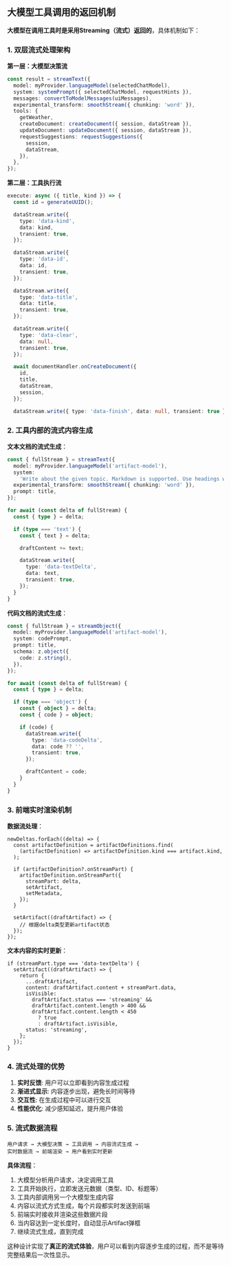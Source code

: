 ## 大模型工具调用的返回机制

**大模型在调用工具时是采用Streaming（流式）返回的**，具体机制如下：

### 1. **双层流式处理架构**

**第一层：大模型决策流**
```150:170:app/(chat)/api/chat/route.ts
const result = streamText({
  model: myProvider.languageModel(selectedChatModel),
  system: systemPrompt({ selectedChatModel, requestHints }),
  messages: convertToModelMessages(uiMessages),
  experimental_transform: smoothStream({ chunking: 'word' }),
  tools: {
    getWeather,
    createDocument: createDocument({ session, dataStream }),
    updateDocument: updateDocument({ session, dataStream }),
    requestSuggestions: requestSuggestions({
      session,
      dataStream,
    }),
  },
});
```

**第二层：工具执行流**
```15:77:lib/ai/tools/create-document.ts
execute: async ({ title, kind }) => {
  const id = generateUUID();

  dataStream.write({
    type: 'data-kind',
    data: kind,
    transient: true,
  });

  dataStream.write({
    type: 'data-id',
    data: id,
    transient: true,
  });

  dataStream.write({
    type: 'data-title',
    data: title,
    transient: true,
  });

  dataStream.write({
    type: 'data-clear',
    data: null,
    transient: true,
  });

  await documentHandler.onCreateDocument({
    id,
    title,
    dataStream,
    session,
  });

  dataStream.write({ type: 'data-finish', data: null, transient: true });
```

### 2. **工具内部的流式内容生成**

**文本文档的流式生成**：
```10:35:artifacts/text/server.ts
const { fullStream } = streamText({
  model: myProvider.languageModel('artifact-model'),
  system:
    'Write about the given topic. Markdown is supported. Use headings wherever appropriate.',
  experimental_transform: smoothStream({ chunking: 'word' }),
  prompt: title,
});

for await (const delta of fullStream) {
  const { type } = delta;

  if (type === 'text') {
    const { text } = delta;

    draftContent += text;

    dataStream.write({
      type: 'data-textDelta',
      data: text,
      transient: true,
    });
  }
}
```

**代码文档的流式生成**：
```10:35:artifacts/code/server.ts
const { fullStream } = streamObject({
  model: myProvider.languageModel('artifact-model'),
  system: codePrompt,
  prompt: title,
  schema: z.object({
    code: z.string(),
  }),
});

for await (const delta of fullStream) {
  const { type } = delta;

  if (type === 'object') {
    const { object } = delta;
    const { code } = object;

    if (code) {
      dataStream.write({
        type: 'data-codeDelta',
        data: code ?? '',
        transient: true,
      });

      draftContent = code;
    }
  }
}
```

### 3. **前端实时渲染机制**

**数据流处理**：
```15:35:components/data-stream-handler.tsx
newDeltas.forEach((delta) => {
  const artifactDefinition = artifactDefinitions.find(
    (artifactDefinition) => artifactDefinition.kind === artifact.kind,
  );

  if (artifactDefinition?.onStreamPart) {
    artifactDefinition.onStreamPart({
      streamPart: delta,
      setArtifact,
      setMetadata,
    });
  }

  setArtifact((draftArtifact) => {
    // 根据delta类型更新artifact状态
  });
});
```

**文本内容的实时更新**：
```35:50:artifacts/text/client.tsx
if (streamPart.type === 'data-textDelta') {
  setArtifact((draftArtifact) => {
    return {
      ...draftArtifact,
      content: draftArtifact.content + streamPart.data,
      isVisible:
        draftArtifact.status === 'streaming' &&
        draftArtifact.content.length > 400 &&
        draftArtifact.content.length < 450
          ? true
          : draftArtifact.isVisible,
      status: 'streaming',
    };
  });
}
```

### 4. **流式处理的优势**

1. **实时反馈**: 用户可以立即看到内容生成过程
2. **渐进式显示**: 内容逐步出现，避免长时间等待
3. **交互性**: 在生成过程中可以进行交互
4. **性能优化**: 减少感知延迟，提升用户体验

### 5. **流式数据流程**

```
用户请求 → 大模型决策 → 工具调用 → 内容流式生成 → 
实时数据流 → 前端渲染 → 用户看到实时更新
```

**具体流程**：
1. 大模型分析用户请求，决定调用工具
2. 工具开始执行，立即发送元数据（类型、ID、标题等）
3. 工具内部调用另一个大模型生成内容
4. 内容以流式方式生成，每个片段都实时发送到前端
5. 前端实时接收并渲染这些数据片段
6. 当内容达到一定长度时，自动显示Artifact弹框
7. 继续流式生成，直到完成

这种设计实现了**真正的流式体验**，用户可以看到内容逐步生成的过程，而不是等待完整结果后一次性显示。